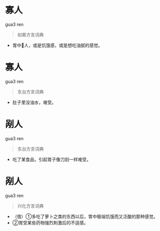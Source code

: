 # 寡人
gua3 ren
> 如皋方言词典
- 胃中𤵥人，或是饥饿感，或是想吃油腻的感觉。

# 寡人
gua3 ren
> 东台方言词典
- 肚子里没油水，难受。

# 剐人
gua3 ren
> 东台方言词典
- 吃了某食品，引起胃子像刀刮一样难受。

# 剐人
gua3 ren
> 兴化方言词典
- （借）①多吃了萝卜之类的东西以后，胃中极端饥饿而又泛酸的那种感觉。
- ②胃受某些药物强烈刺激后的不适感。
